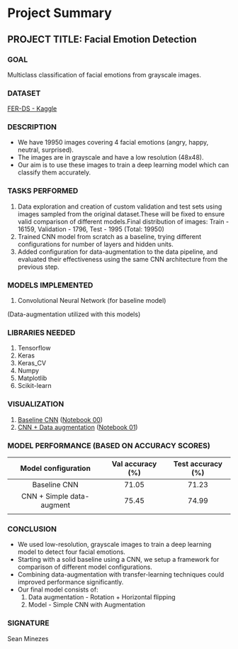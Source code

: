 # Project Summary

## PROJECT TITLE: Facial Emotion Detection

### GOAL

Multiclass classification of facial emotions from grayscale images.

### DATASET

[FER-DS - Kaggle](https://www.kaggle.com/datasets/mhantor/facial-expression)

### DESCRIPTION

* We have 19950 images covering 4 facial emotions (angry, happy, neutral, surprised).
* The images are in grayscale and have a low resolution (48x48).
* Our aim is to use these images to train a deep learning model which can classify them accurately.

### TASKS PERFORMED

1. Data exploration and creation of custom validation and test sets using images sampled from the original dataset.These will be fixed to ensure valid comparison of different models.Final distribution of images: Train - 16159, Validation - 1796, Test - 1995 (Total: 19950)
2. Trained CNN model from scratch as a baseline, trying different configurations for number of layers and hidden units.
3. Added configuration for data-augmentation to the data pipeline, and evaluated their effectiveness using the same CNN architecture from the previous step.

### MODELS IMPLEMENTED

1. Convolutional Neural Network (for baseline model)

(Data-augmentation utilized with this models)

### LIBRARIES NEEDED

1. Tensorflow
2. Keras
3. Keras_CV
4. Numpy
5. Matplotlib
6. Scikit-learn

### VISUALIZATION

1. [Baseline CNN](Images/00_baseline_cnn) ([Notebook 00](Model/00_baseline_cnn.ipynb))
2. [CNN + Data augmentation](Images/01_data_augmentation_cnn) ([Notebook 01](Model/01_data_augmentation_cnn.ipynb)) 

### MODEL PERFORMANCE (BASED ON ACCURACY SCORES)

|    Model configuration    | Val accuracy (%) | Test accuracy (%) |
| :-----------------------: | :--------------: | :---------------: |
|       Baseline CNN       |      71.05      |       71.23       |
| CNN + Simple data-augment |      75.45      |       74.99       |
|                          |                  |                  |

### CONCLUSION

* We used low-resolution, grayscale images to train a deep learning model to detect four facial emotions.
* Starting with a solid baseline using a CNN, we setup a framework for comparison of different model configurations.
* Combining data-augmentation with transfer-learning techniques could improved performance significantly.
* Our final model consists of:
  1. Data augmentation - Rotation + Horizontal flipping
  2. Model - Simple CNN with Augmentation

### SIGNATURE

Sean Minezes
